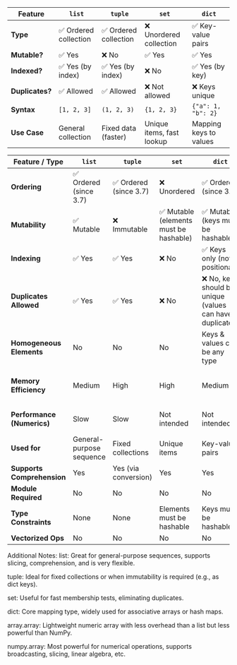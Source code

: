 | Feature         | `list`             | `tuple`             | `set`                     | `dict`                 |
| --------------- | ------------------ | ------------------- | ------------------------- | ---------------------- |
| **Type**        | ✅ Ordered collection | ✅ Ordered collection  | ❌ Unordered collection      | ✅ Key-value pairs        |
| **Mutable?**    | ✅ Yes              | ❌ No                | ✅ Yes                     | ✅ Yes                  |
| **Indexed?**    | ✅ Yes (by index)   | ✅ Yes (by index)    | ❌ No                      | ✅ Yes (by key)         |
| **Duplicates?** | ✅ Allowed          | ✅ Allowed           | ❌ Not allowed             | ❌ Keys unique          |
| **Syntax**      | `[1, 2, 3]`        | `(1, 2, 3)`         | `{1, 2, 3}`               | `{"a": 1, "b": 2}`     |
| **Use Case**    | General collection | Fixed data (faster) | Unique items, fast lookup | Mapping keys to values |



| Feature / Type             | `list`                   | `tuple`              | `set`                               | `dict`                          | `array.array`                | `numpy.array`                           |
| -------------------------- | ------------------------ | -------------------- | ----------------------------------- | ------------------------------- | ---------------------------- | --------------------------------------- |
| **Ordering**               | ✅ Ordered (since 3.7)      | ✅ Ordered (since 3.7)  | ❌ Unordered                           | ✅ Ordered (since 3.7)             | ✅ Ordered                      | ✅ Ordered                                 |
| **Mutability**             | ✅ Mutable                  | ❌ Immutable            | ✅ Mutable (elements must be hashable) | ✅ Mutable (keys must be hashable) | ✅ Mutable                      | ✅ Mutable                                 |
| **Indexing**               | ✅ Yes                      | ✅ Yes                  | ❌ No                                  | ✅ Keys only (not positional)      | ✅ Yes                          | ✅ Yes                                     |
| **Duplicates Allowed**     | ✅ Yes                      | ✅ Yes                  | ❌ No                                  | ❌ No, keys should be unique (values can have duplicates)         | ✅ Yes                          | ✅ Yes                                     |
| **Homogeneous Elements**   | No                       | No                   | No                                  | Keys & values can be any type   | Yes (same type only)         | Yes (same type preferred)               |
| **Memory Efficiency**      | Medium                   | High                 | High                                | Medium                          | High                         | Very High (especially for large arrays) |
| **Performance (Numerics)** | Slow                     | Slow                 | Not intended                        | Not intended                    | Faster than list             | Fastest (vectorized ops)                |
| **Used for**               | General-purpose sequence | Fixed collections    | Unique items                        | Key-value pairs                 | Numeric arrays               | Scientific computing                    |
| **Supports Comprehension** | Yes                      | Yes (via conversion) | Yes                                 | Yes                             | No                           | Yes                                     |
| **Module Required**        | No                       | No                   | No                                  | No                              | Yes (`import array`)         | Yes (`import numpy`)                    |
| **Type Constraints**       | None                     | None                 | Elements must be hashable           | Keys must be hashable           | Single type (e.g., 'i', 'f') | Single type (dtype)                     |
| **Vectorized Ops**         | No                       | No                   | No                                  | No                              | Limited                      | Yes                                     |


Additional Notes:
list: Great for general-purpose sequences, supports slicing, comprehension, and is very flexible.

tuple: Ideal for fixed collections or when immutability is required (e.g., as dict keys).

set: Useful for fast membership tests, eliminating duplicates.

dict: Core mapping type, widely used for associative arrays or hash maps.

array.array: Lightweight numeric array with less overhead than a list but less powerful than NumPy.

numpy.array: Most powerful for numerical operations, supports broadcasting, slicing, linear algebra, etc.